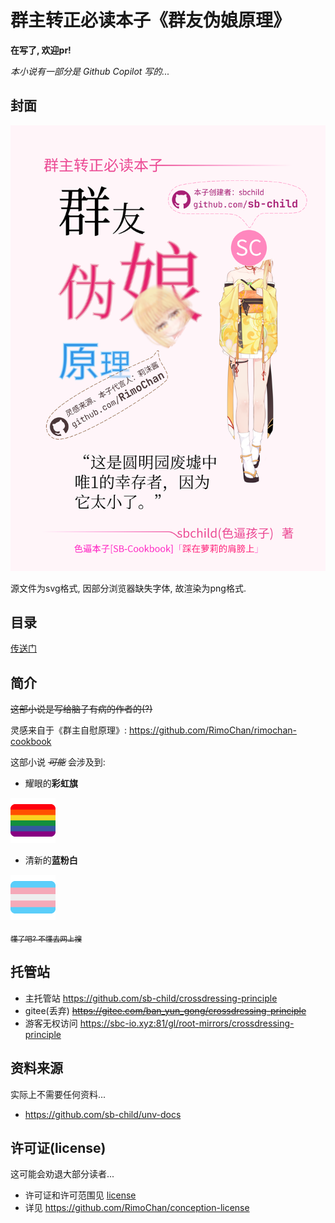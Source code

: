 # 群主转正必读本子《群友伪娘原理》

**在写了, 欢迎pr!**

*本小说有一部分是 Github Copilot 写的...*

## 封面

<img src="cover.png" />

源文件为svg格式, 因部分浏览器缺失字体, 故渲染为png格式.

## 目录

[传送门](./index/README.md)

## 简介

~~这部小说是写给脑子有病的作者的(?)~~

灵感来自于《群主自慰原理》: https://github.com/RimoChan/rimochan-cookbook

这部小说 *~~可能~~* 会涉及到:

+ 耀眼的**彩虹旗**

<img alt="lgbt" src="./lgbt.png">

+ 清新的**蓝粉白**

<img alt="trans" src="./trans.png">

~~<sub>懂了吧? 不懂去网上搜</sub>~~

## 托管站

+ 主托管站 https://github.com/sb-child/crossdressing-principle
+ gitee(丢弃) ~~https://gitee.com/ban_yun_gong/crossdressing-principle~~
+ 游客无权访问 https://sbc-io.xyz:81/gl/root-mirrors/crossdressing-principle

## 资料来源

实际上不需要任何资料...

+ https://github.com/sb-child/unv-docs

## 许可证(license)

这可能会劝退大部分读者...
+ 许可证和许可范围见 [license](./LICENSE)
+ 详见 https://github.com/RimoChan/conception-license
